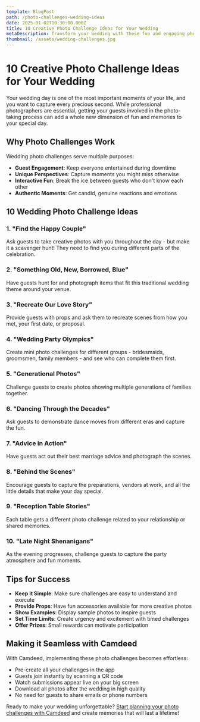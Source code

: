 ```yaml
---
template: BlogPost
path: /photo-challenges-wedding-ideas
date: 2025-01-02T10:30:00.000Z
title: 10 Creative Photo Challenge Ideas for Your Wedding
metaDescription: Transform your wedding with these fun and engaging photo challenge ideas that will keep guests entertained and capture unique moments.
thumbnail: /assets/wedding-challenges.jpg
---
```


# 10 Creative Photo Challenge Ideas for Your Wedding

Your wedding day is one of the most important moments of your life, and you want to capture every precious second. While professional photographers are essential, getting your guests involved in the photo-taking process can add a whole new dimension of fun and memories to your special day.

## Why Photo Challenges Work

Wedding photo challenges serve multiple purposes:
- **Guest Engagement**: Keep everyone entertained during downtime
- **Unique Perspectives**: Capture moments you might miss otherwise
- **Interactive Fun**: Break the ice between guests who don't know each other
- **Authentic Moments**: Get candid, genuine reactions and emotions

## 10 Wedding Photo Challenge Ideas

### 1. "Find the Happy Couple"
Ask guests to take creative photos with you throughout the day - but make it a scavenger hunt! They need to find you during different parts of the celebration.

### 2. "Something Old, New, Borrowed, Blue"
Have guests hunt for and photograph items that fit this traditional wedding theme around your venue.

### 3. "Recreate Our Love Story"
Provide guests with props and ask them to recreate scenes from how you met, your first date, or proposal.

### 4. "Wedding Party Olympics"
Create mini photo challenges for different groups - bridesmaids, groomsmen, family members - and see who can complete them first.

### 5. "Generational Photos"
Challenge guests to create photos showing multiple generations of families together.

### 6. "Dancing Through the Decades"
Ask guests to demonstrate dance moves from different eras and capture the fun.

### 7. "Advice in Action"
Have guests act out their best marriage advice and photograph the scenes.

### 8. "Behind the Scenes"
Encourage guests to capture the preparations, vendors at work, and all the little details that make your day special.

### 9. "Reception Table Stories"
Each table gets a different photo challenge related to your relationship or shared memories.

### 10. "Late Night Shenanigans"
As the evening progresses, challenge guests to capture the party atmosphere and fun moments.

## Tips for Success

- **Keep it Simple**: Make sure challenges are easy to understand and execute
- **Provide Props**: Have fun accessories available for more creative photos
- **Show Examples**: Display sample photos to inspire guests
- **Set Time Limits**: Create urgency and excitement with timed challenges
- **Offer Prizes**: Small rewards can motivate participation

## Making it Seamless with Camdeed

With Camdeed, implementing these photo challenges becomes effortless:

- Pre-create all your challenges in the app
- Guests join instantly by scanning a QR code
- Watch submissions appear live on your big screen
- Download all photos after the wedding in high quality
- No need for guests to share emails or phone numbers

Ready to make your wedding unforgettable? [Start planning your photo challenges with Camdeed](https://www.camdeed.com) and create memories that will last a lifetime! 